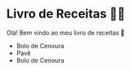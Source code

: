 # Livro de Receitas :man_cook:

Olá! Bem vindo ao meu livro de receitas :wave:

- Bolo de Cenoura
- Pavê
- Bolo de Cenoura
